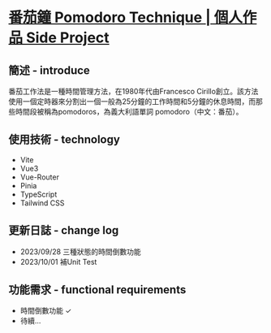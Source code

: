 # [番茄鐘 Pomodoro Technique | 個人作品 Side Project](https://hsiang119.github.io/pomofocus-vue3/)

## 簡述 - introduce

番茄工作法是一種時間管理方法，在1980年代由Francesco Cirillo創立。該方法使用一個定時器來分割出一個一般為25分鐘的工作時間和5分鐘的休息時間，而那些時間段被稱為pomodoros，為義大利語單詞 pomodoro（中文：番茄）。

## 使用技術 - technology

-   Vite
-   Vue3
-   Vue-Router
-   Pinia
-   TypeScript
-   Tailwind CSS

## 更新日誌 - change log

-   2023/09/28 三種狀態的時間倒數功能
-   2023/10/01 補Unit Test

## 功能需求 - functional requirements

-  時間倒數功能 ✓
-  待續...

